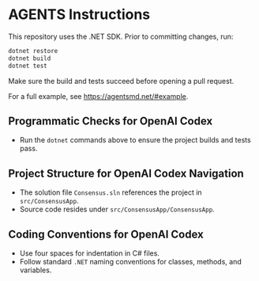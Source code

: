 # AGENTS Instructions

This repository uses the .NET SDK. Prior to committing changes, run:

```bash
dotnet restore
dotnet build
dotnet test
```

Make sure the build and tests succeed before opening a pull request.

For a full example, see <https://agentsmd.net/#example>.

## Programmatic Checks for OpenAI Codex
- Run the `dotnet` commands above to ensure the project builds and tests pass.

## Project Structure for OpenAI Codex Navigation
- The solution file `Consensus.sln` references the project in `src/ConsensusApp`.
- Source code resides under `src/ConsensusApp/ConsensusApp`.

## Coding Conventions for OpenAI Codex
- Use four spaces for indentation in C# files.
- Follow standard `.NET` naming conventions for classes, methods, and variables.
